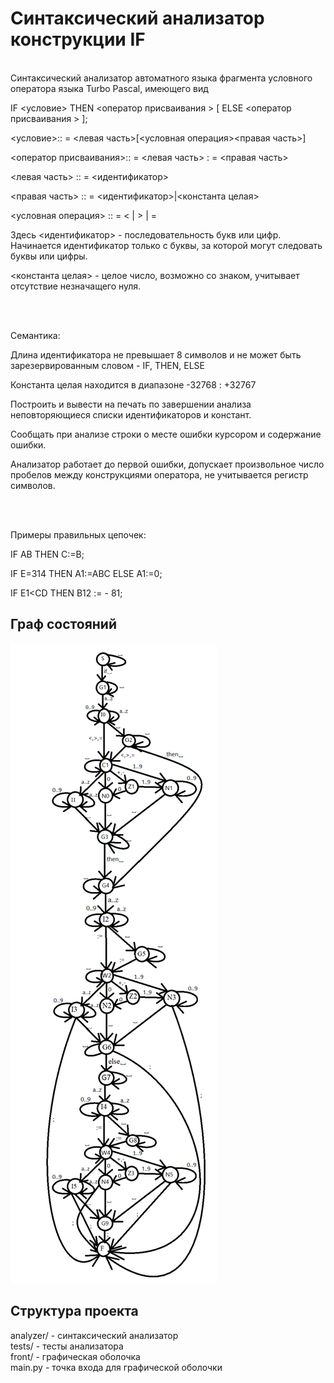 # Синтаксический анализатор конструкции IF
<br>
Синтаксический анализатор автоматного языка фрагмента условного оператора
языка Turbo Pascal, имеющего вид

IF <условие> THEN <оператор присваивания > [ ELSE <оператор присваивания > ];

<условие>:: = <левая часть>[<условная операция><правая часть>]

<оператор присваивания>:: = <левая часть> : = <правая часть>

<левая часть> :: = <идентификатор>

<правая часть> :: = <идентификатор>|<константа целая>

<условная операция> :: = < | > | =

Здесь <идентификатор> - последовательность букв или цифр. Начинается идентификатор только с буквы, за которой могут следовать буквы или цифры.

<константа целая> - целое число, возможно со знаком, учитывает отсутствие незначащего нуля.

<br><br>

Семантика:

Длина идентификатора не превышает 8 символов и не может быть зарезервированным словом - IF, THEN, ELSE

Константа целая находится в диапазоне -32768 : +32767

Построить и вывести на печать по завершении анализа неповторяющиеся списки идентификаторов и констант.

Сообщать при анализе строки о месте ошибки курсором и содержание ошибки.

Анализатор работает до первой ошибки, допускает произвольное число пробелов между конструкциями оператора, не учитывается регистр символов.

<br><br>

Примеры правильных цепочек:


IF      AB THEN   C:=B;

IF  E=314  THEN  A1:=ABC  ELSE A1:=0;

IF  E1<CD THEN B12 := - 81;

## Граф состояний

![StatesGraph.png](assets/StatesGraph.png)


## Структура проекта

analyzer/ - синтаксический анализатор<br>
tests/ - тесты анализатора<br>
front/ - графическая оболочка<br>
main.py - точка входа для графической оболочки
